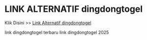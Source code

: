 # LINK ALTERNATIF dingdongtogel

Klik Disini >> <a href="https://linksto.pages.dev/">Link Alternatif dingdongtogel </a>

link dingdongtogel terbaru
link dingdongtogel 2025